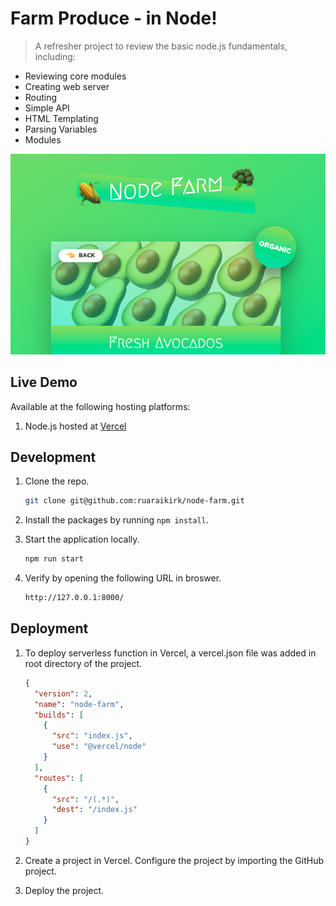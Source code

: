 # Farm Produce - in Node!

> A refresher project to review the basic node.js fundamentals, including:

- Reviewing core modules
- Creating web server
- Routing
- Simple API
- HTML Templating
- Parsing Variables
- Modules

![Node Farm Screenshot](images/screenshot.png)

## Live Demo

Available at the following hosting platforms:

1. Node.js hosted at [Vercel](https://node-farm-five.vercel.app/)

## Development

1. Clone the repo.

   ```sh
   git clone git@github.com:ruaraikirk/node-farm.git
   ```

2. Install the packages by running `npm install`.

3. Start the application locally.

   ```sh
   npm run start
   ```

4. Verify by opening the following URL in broswer.
   ```sh
   http://127.0.0.1:8000/
   ```

## Deployment

1. To deploy serverless function in Vercel, a vercel.json file was added in root directory of the project.

   ```json
   {
     "version": 2,
     "name": "node-farm",
     "builds": [
       {
         "src": "index.js",
         "use": "@vercel/node"
       }
     ],
     "routes": [
       {
         "src": "/(.*)",
         "dest": "/index.js"
       }
     ]
   }
   ```

2. Create a project in Vercel. Configure the project by importing the GitHub project.

3. Deploy the project.
